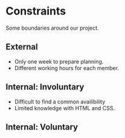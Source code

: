 # Constraints

Some boundaries around our project.

## External

- Only one week to prepare planning.
- Different working hours for each member.

<!--
      constraints coming from the outside that your team has no control over. these may include:
      - project deadlines
      - UI design or color schemes
      - technologies (sometimes a client will tell you what to use)
    -->

## Internal: Involuntary

- Difficult to find a common availibility
- Limited knowledge with HTML and CSS.

<!--
    constraints that come from within your team, and you have no control over. they may include:
    - each of your individual skill levels
    - amount of time available to work on the project
  -->

## Internal: Voluntary

<!--
  constraints that your team decided on to help scope the project. they may include:
  - coding style & conventions
  - agree on a code review checklist for the project repository
  - the number of hours you want to spend working
  - only using the colors black and white
-->
